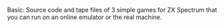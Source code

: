 Basic:
Source code and tape files of 3 simple games for ZX Spectrum that you can run on an online emulator or the real machine.
